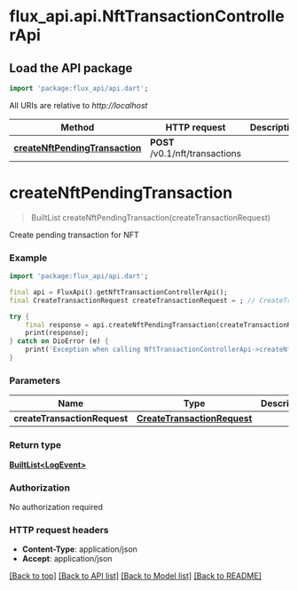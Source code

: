 # flux_api.api.NftTransactionControllerApi

## Load the API package
```dart
import 'package:flux_api/api.dart';
```

All URIs are relative to *http://localhost*

Method | HTTP request | Description
------------- | ------------- | -------------
[**createNftPendingTransaction**](NftTransactionControllerApi.md#createnftpendingtransaction) | **POST** /v0.1/nft/transactions | 


# **createNftPendingTransaction**
> BuiltList<LogEvent> createNftPendingTransaction(createTransactionRequest)



Create pending transaction for NFT

### Example
```dart
import 'package:flux_api/api.dart';

final api = FluxApi().getNftTransactionControllerApi();
final CreateTransactionRequest createTransactionRequest = ; // CreateTransactionRequest | 

try {
    final response = api.createNftPendingTransaction(createTransactionRequest);
    print(response);
} catch on DioError (e) {
    print('Exception when calling NftTransactionControllerApi->createNftPendingTransaction: $e\n');
}
```

### Parameters

Name | Type | Description  | Notes
------------- | ------------- | ------------- | -------------
 **createTransactionRequest** | [**CreateTransactionRequest**](CreateTransactionRequest.md)|  | 

### Return type

[**BuiltList&lt;LogEvent&gt;**](LogEvent.md)

### Authorization

No authorization required

### HTTP request headers

 - **Content-Type**: application/json
 - **Accept**: application/json

[[Back to top]](#) [[Back to API list]](../README.md#documentation-for-api-endpoints) [[Back to Model list]](../README.md#documentation-for-models) [[Back to README]](../README.md)

